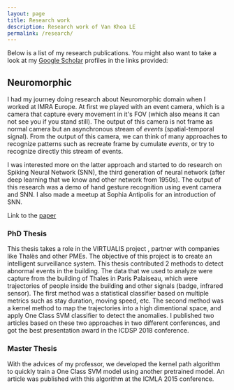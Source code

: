 ```yaml
---
layout: page
title: Research work
description: Research work of Van Khoa LE
permalink: /research/
---
```


Below is a list of my research publications. You might also want to take a look at my [Google Scholar](https://scholar.google.com/citations?user=TbNCzO8AAAAJ&hl=en) profiles in the links provided:

## Neuromorphic

I had my journey doing research about Neuromorphic domain when I worked at IMRA Europe. At first we played with an event camera, which is a camera that capture every movement in it's FOV (which also means it can not see you if you stand still). The output of this camera is not frame as normal camera but an asynchronous stream of _events_ (spatial-temporal signal). From the output of this camera, we can think of many approaches to recognize patterns such as recreate frame by cumulate _events_, or try to recognize directly this stream of events. 

I was interested more on the latter approach and started to do research on Spiking Neural Network (SNN), the third generation of neural network (after deep learning that we know and other network from 1950s). The output of this research was a demo of hand gesture recognition using event camera and SNN. I also made a meetup at Sophia Antipolis for an introduction of SNN. 

Link to the [paper](https://aircconline.com/csit/abstract/v10n1/csit100105.html)

### PhD Thesis

This thesis takes a role in the VIRTUALIS project , partner with companies like Thalès and other PMEs. The objective of this project is to create an intelligent surveillance system. This thesis contributed 2 methods to detect abnormal events in the building. The data that we used to analyze were capture from the building of Thales in Paris Palaiseau, which were trajectories of people inside the building and other signals (badge, infrared sensor). The first method was a statistical classifier based on multiple metrics such as stay duration, moving speed, etc. The second method was a kernel method to map the trajectories into a high dimentional space, and apply One Class SVM classifier to detect the anomalies. I published two articles based on these two approaches in two different conferences, and got the best presentation award in the ICDSP 2018 conference.

### Master Thesis

With the advices of my professor, we developed the kernel path algorithm to quickly train a One Class SVM model using another pretrained model. An article was published with this algorithm at the ICMLA 2015 conference.